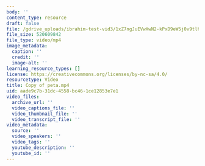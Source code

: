 ```yaml
---
body: ''
content_type: resource
draft: false
file: /gdrive_uploads/ibrahim-test-vid3/1xZ7ngJuEVwXwN2-kPxD9eW5j0v9tlh9d/copy-of-peta.mp4
file_size: 520609842
file_type: video/mp4
image_metadata:
  caption: ''
  credit: ''
  image-alt: ''
learning_resource_types: []
license: https://creativecommons.org/licenses/by-nc-sa/4.0/
resourcetype: Video
title: Copy of peta.mp4
uid: aade9c7b-31dc-4558-bc46-1ce12853e7e1
video_files:
  archive_url: ''
  video_captions_file: ''
  video_thumbnail_file: ''
  video_transcript_file: ''
video_metadata:
  source: ''
  video_speakers: ''
  video_tags: ''
  youtube_description: ''
  youtube_id: ''
---
```

